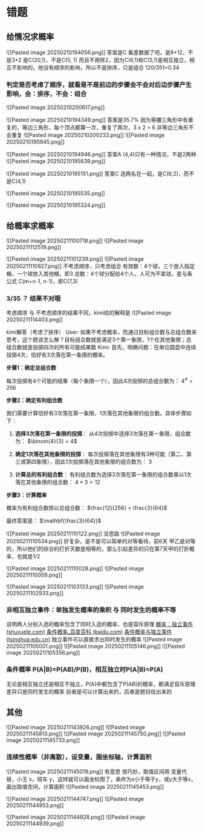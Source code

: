 # 错题
## 给情况求概率
![[Pasted image 20250210194056.png]]
答案是C
看差数据了吧，是8+12，不是3+2
是C(20,1)，不是C(5, 1)
而且不用除2，因为C(6,1)和C(5,1)是相互独立，相互不影响的，他没有顺序的影响，所以不是排序，只是组合
120/351=0.34
### 判定是否考虑了顺序，就看是不是前边的步骤会不会对后边步骤产生影响，会：排序，不会：组合
![[Pasted image 20250210200617.png]]

![[Pasted image 20250210194349.png]]
答案是35.7%
因为等腰三角形中有重复的，等边三角形，每个顶点都算一次，重复了两次，3 x 2 = 6
非等边三角形不会重复
![[Pasted image 20250210200233.png]]
![[Pasted image 20250210195945.png]]

![[Pasted image 20250210194946.png]]
答案A
(4,4)只有一种情况，不是2两种
![[Pasted image 20250210195639.png]]

![[Pasted image 20250210195151.png]]
答案C
选两名在一起，是C(6,2)，而不是C(4,1)

![[Pasted image 20250210195535.png]]

![[Pasted image 20250210195324.png]]

## 给概率求概率
![[Pasted image 20250211100718.png]]
![[Pasted image 20250211112519.png]]

![[Pasted image 20250211101239.png]]
![[Pasted image 20250211110827.png]]
不考虑顺序，只考虑组合
有效数：4个球，三个放入指定桶，一个球放入其他桶，即3
总数：4个球分配给4个人，人可为不拿球。星与条公式 C(m+n-1, n-1)，即C(7,3)
### 3/35 ？ 结果不对哦

考虑顺序 与 不考虑顺序的结果不同，kimi给的解释是
![[Pasted image 20250211114403.png]]

kimi解答（考虑了排序）
User: 如果不考虑概率，而通过目标组合数与总组合数来思考，这个题该怎么解？目标组合数就是满足3个第一象限，1个在其他象限；总组合数就是投掷四次的所有可能结果数
Kimi: 首先，明确问题：在单位圆盘中连续投掷4次，恰好有3次落在第一象限的概率。

**步骤1：确定总组合数**

每次投掷有4个可能的结果（每个象限一个），因此4次投掷的总组合数为：
$4^4 = 256$

**步骤2：确定有利组合数**

我们需要计算恰好有3次落在第一象限，1次落在其他象限的组合数。具体步骤如下：

1. **选择3次落在第一象限的投掷**：
   从4次投掷中选择3次落在第一象限，组合数为：
   $\binom{4}{3} = 4$

2. **确定1次落在其他象限的投掷**：
   每次投掷落在其他象限有3种可能（第二、第三或第四象限），因此1次投掷落在其他象限的组合数为：
   3

3. **计算总的有利组合数**：
   有利组合数为选择3次落在第一象限的组合数乘以1次落在其他象限的组合数：
   $4 \times 3 = 12$

**步骤3：计算概率**

概率为有利组合数除以总组合数：
$\frac{12}{256} = \frac{3}{64}$

最终答案是：
$\mathbf{\frac{3}{64}}$


![[Pasted image 20250211110122.png]]
没思路
![[Pasted image 20250211110534.png]]
好复杂，是不是可以简单的对等看待，前6天 甲乙是对等的，所以他们的综合的打折天数是相等的，那么引起差异的只在第7天甲的打折概率，也就是1/2

![[Pasted image 20250211110028.png]]
![[Pasted image 20250211110059.png]]

![[Pasted image 20250211103133.png]]
![[Pasted image 20250211102933.png]]
### 非相互独立事件：单独发生概率的乘积 与 同时发生的概率不等
说明两人分别入选的概率包含了同时入选的概率，也是容斥原理
[概率：独立事件 (shuxuele.com)](https://www.shuxuele.com/data/probability-events-independent.html)
[条件概率_百度百科 (baidu.com)](https://baike.baidu.com/item/%E6%9D%A1%E4%BB%B6%E6%A6%82%E7%8E%87/4475278)
[条件概率与独立事件 (tsinghua.edu.cn)](https://hep.tsinghua.edu.cn/~orv/teaching/statistics/p2.pdf)
独立事件可以直接求出同时发生的概率
![[Pasted image 20250211105001.png]]
![[Pasted image 20250211105146.png]]
![[Pasted image 20250211105356.png]]
### 条件概率 P(A|B)=P(AB)/P(B)，相互独立时P(A|B)=P(A)
无论是相互独立还是相互不独立，P(A)中都包含了P(AB)的概率，都满足容斥原理
差异只是同时发生的概率 前者是可以计算出来的，后者是题目给出来的

## 其他
![[Pasted image 20250211143926.png]]
![[Pasted image 20250211145813.png]]
![[Pasted image 20250211145750.png]]
![[Pasted image 20250211145733.png]]

### 连续性概率（非离散），设变量，画坐标轴，计算面积
![[Pasted image 20250211145019.png]]
有意思
很巧妙，取值区间用 变量代替，小王 x，班车 y，这样就可以画坐标图了，条件为x小于等于y，或y大于等x，画出取值空间，计算面积
![[Pasted image 20250211145453.png]]

![[Pasted image 20250211144747.png]]
![[Pasted image 20250211144953.png]]

![[Pasted image 20250211144928.png]]
![[Pasted image 20250211144939.png]]